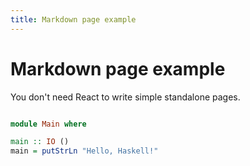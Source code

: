```yaml
---
title: Markdown page example
---
```


# Markdown page example

You don't need React to write simple standalone pages.

```Haskell

module Main where

main :: IO ()
main = putStrLn "Hello, Haskell!"

```